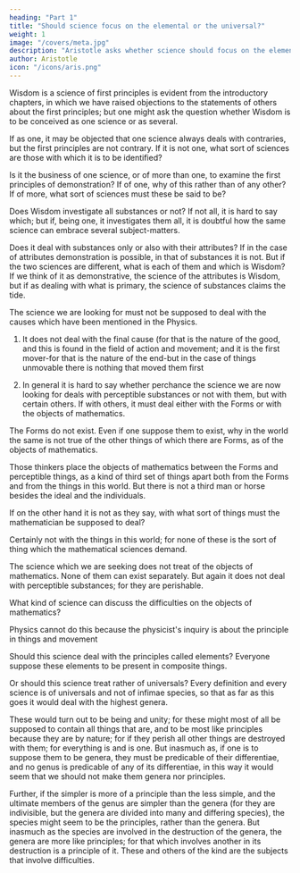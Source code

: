```yaml
---
heading: "Part 1"
title: "Should science focus on the elemental or the universal?"
weight: 1
image: "/covers/meta.jpg"
description: "Aristotle asks whether science should focus on the elemental or the universal"
author: Aristotle
icon: "/icons/aris.png"
---
```




Wisdom is a science of first principles is evident from the introductory chapters, in which we have raised objections to the statements of others about the first principles; but one might ask the question whether Wisdom is to be conceived as one science or as several. 

If as one, it may be objected that one science always deals with contraries, but the first principles are not contrary. If it is not one, what sort of sciences are those with which it is to be identified?

Is it the business of one science, or of more than one, to examine the first principles of demonstration? If of one, why of this rather than of any other? If of more, what sort of sciences must these be said to be?

Does Wisdom investigate all substances or not? If not all, it is hard to say which; but if, being one, it investigates them all, it is doubtful how the same science can embrace several subject-matters.

Does it deal with substances only or also with their attributes? If in the case of attributes demonstration is possible, in that of substances it is not. But if the two sciences are different, what is each of them and which is Wisdom? If we think of it as demonstrative, the science of the attributes is Wisdom, but if as dealing with what is primary, the science of substances claims the tide.

The science we are looking for must not be supposed to deal with the causes which have been mentioned in the Physics. 

1. It does not deal with the final cause (for that is the nature of the good, and this is found in the field of action and movement; and it is the first mover-for that is the nature of the end-but in the case of things unmovable there is nothing that moved them first

2. In general it is hard to say whether perchance the science we are now looking for deals with perceptible substances or not with them, but with certain others. If with others, it must deal either with the Forms or with the objects of mathematics. 

The Forms do not exist. Even if one suppose them to exist, why in the world the same is not true of the other things of which there are Forms, as of the objects of mathematics. 

Those thinkers place the objects of mathematics between the Forms and perceptible things, as a kind of third set of things apart both from the Forms and from the things in this world. But there is not a third man or horse besides the ideal and the individuals. 

If on the other hand it is not as they say, with what sort of things must the mathematician be supposed to deal? 

Certainly not with the things in this world; for none of these is the sort of thing which the mathematical sciences demand.

The science which we are seeking does not treat of the objects of mathematics. None of them can exist separately. But again it does not deal with perceptible substances; for they are perishable.

What kind of science can discuss the difficulties on the objects of mathematics?

Physics cannot do this because the physicist's inquiry is about the principle in things and movement

<!-- nor yet to the science which inquires into demonstration and science; for this is just the subject which it investigates. It remains then that it is the philosophy which we have set before ourselves that treats of those subjects. -->

Should this science deal with the principles called elements?  Everyone suppose these elements to be present in composite things. 

Or should this science treat rather of universals? Every definition and every science is of universals and not of infimae species, so that as far as this goes it would deal with the highest genera. 

These would turn out to be being and unity; for these might most of all be supposed to contain all things that are, and to be most like principles because they are by nature; for if they perish all other things are destroyed with them; for everything is and is one. But inasmuch as, if one is to suppose them to be genera, they must be predicable of their differentiae, and no genus is predicable of any of its differentiae, in this way it would seem that we should not make them genera nor principles. 

Further, if the simpler is more of a principle than the less simple, and the ultimate members of the genus are simpler than the genera (for they are indivisible, but the genera are divided into many and differing species), the species might seem to be the principles, rather than the genera. But inasmuch as the species are involved in the destruction of the genera, the genera are more like principles; for that which involves another in its destruction is a principle of it. These and others of the kind are the subjects that involve difficulties.

